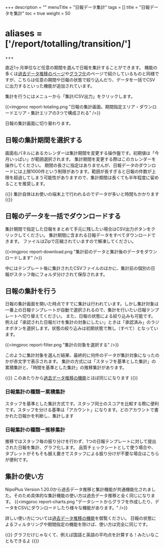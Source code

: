 +++
description = ""
menuTitle = "日報データ集計"
tags = []
title = "日報データを集計"
toc = true
weight = 50
# aliases = ['/report/totalling/transition/']
+++

直近1ヶ月単位など任意の期間を選んで日報を集計することができます。
機能の多くは[過去データ推移のページ](/report/analytics/list/)や[グラフ化](/report/analytics/chart/)のページで紹介しているものと同様ですが、こちらは任意の期間や日報の状態で絞り込んだり、データを一括でCSVに出力するといった機能が追加されています。

集計を行うにはメニューから「集計/CSV出力」をクリックします。

{{<imgproc report-totaling.png "日報の集計画面。期間指定エリア・ダウンロードエリア・集計エリアの3つで構成される" />}}

日報の集計画面に切り替わります。

## 日報の集計期間を選択する

画面右パネルにあるカレンダーは集計期間を変更する操作盤です。初期値は「今月いっぱい」が範囲選択されます。
集計期間を変更する際はこのカレンダーを操作してください。
期間の長さに指定はありませんが、日報データのダウンロードには上限1000件という制限があります。範囲が長すぎると日報の件数が上限を超過してしまう可能性がありますので、集計期間は長くても半年程度に留めることを推奨します。

{{<alice pos="right" icon="here">}}
集計自体はお使いの端末上で行われるのでデータが多いと時間もかかります
{{</alice>}}

## 日報のデータを一括でダウンロードする

集計期間で指定した日報をまとめて手元に残したい場合はCSV出力ボタンをクリックしてください。
集計期間に含まれる日報データをすべてダウンロードできます。
ファイルはZipで圧縮されていますので解凍してください。

{{<imgproc report-download.png "集計前のデータと集計後のデータをダウンロードします" />}}

中にはテンプレート毎に集計されたCSVファイルのほかに、集計前の個別の日報がスタッフ毎にフォルダ分けされて保存されます。

## 日報の集計を行う

日報の集計画面を開いた時点ですでに集計は行われています。しかし集計対象は一番上の日報テンプレートが自動で選択されるので、集計を行いたい日報テンプレートへ切り替えてください。
また、日報の状態による絞り込みも可能です。例えば「承認された日報だけを集計の対象にしたい」ときは「承認済み」のラジオボタンを選択します。状態の絞り込みは初期状態で無し（すべて）となっています。

{{<imgproc report-filter.png "集計の対象を選択する" />}}

このように集計対象を選んだ結果、最終的に何件のデータが集計対象になったのかが赤文字で表示されます。
集計の方式には「スタッフを基準とした集計」の累積集計と、「時間を基準とした集計」の推移集計があります。


{{<alice pos="right" icon="here">}}
このあたりから[過去データ推移の機能](/report/analytics/list/)とほぼ同じになります
{{</alice>}}

### 日報集計の種類ー累積集計

スタッフを基準とした集計方式です。スタッフ同士のスコアを比較する際に便利です。スタッフを分ける基準は「アカウント」になります。どのアカウントで書かれた日報かを判断し、集計します

### 日報集計の種類ー推移集計

推移ではスタッフ毎の振り分けを行わず、1つの日報テンプレートに対して提出された日報を集計、グラフ化します。
品質チェックシートとして使う場合や、タブレットがそもそも据え置きでスタッフによる振り分けが不要な場合はこちらが便利です。

## 集計の使い方

NipoPlus Version 1.20.0から過去データ推移と集計機能が共通機能化されました。そのため具体的な集計機能の使い方は過去データ推移と全く同じになります。
{{<imgproc report-charts.png "データシートからグラフを作成したり、データをCSVにダウンロードしたり様々な機能があります。" />}}

詳しい使い方については[過去データ推移の機能](/report/analytics/list/)を御覧ください。
日報の状態によるフィルタリングや期間指定の機能を除けば、使い方は完全に同じです。


{{<alice pos="right" icon="ok">}}
グラフだけじゃなくて、例えば国語と英語の平均点を計算する！みたいなこともできるよ
{{</alice>}}